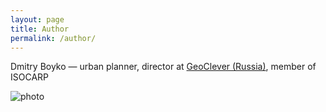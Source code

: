 ```yaml
---
layout: page
title: Author
permalink: /author/
---
```


Dmitry Boyko — urban planner, director at [GeoClever (Russia)](https://geoclever.ru), member of ISOCARP

![photo](/pause/images/author-pic.JPG)
